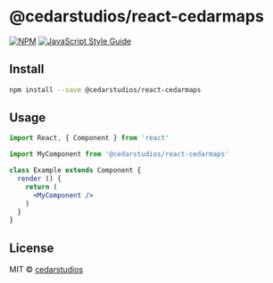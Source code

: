 # @cedarstudios/react-cedarmaps

> 

[![NPM](https://img.shields.io/npm/v/@cedarstudios/react-cedarmaps.svg)](https://www.npmjs.com/package/@cedarstudios/react-cedarmaps) [![JavaScript Style Guide](https://img.shields.io/badge/code_style-standard-brightgreen.svg)](https://standardjs.com)

## Install

```bash
npm install --save @cedarstudios/react-cedarmaps
```

## Usage

```jsx
import React, { Component } from 'react'

import MyComponent from '@cedarstudios/react-cedarmaps'

class Example extends Component {
  render () {
    return (
      <MyComponent />
    )
  }
}
```

## License

MIT © [cedarstudios](https://github.com/cedarstudios)

